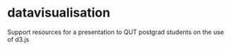 datavisualisation
=================

Support resources for a presentation to QUT postgrad students on the use of d3.js
